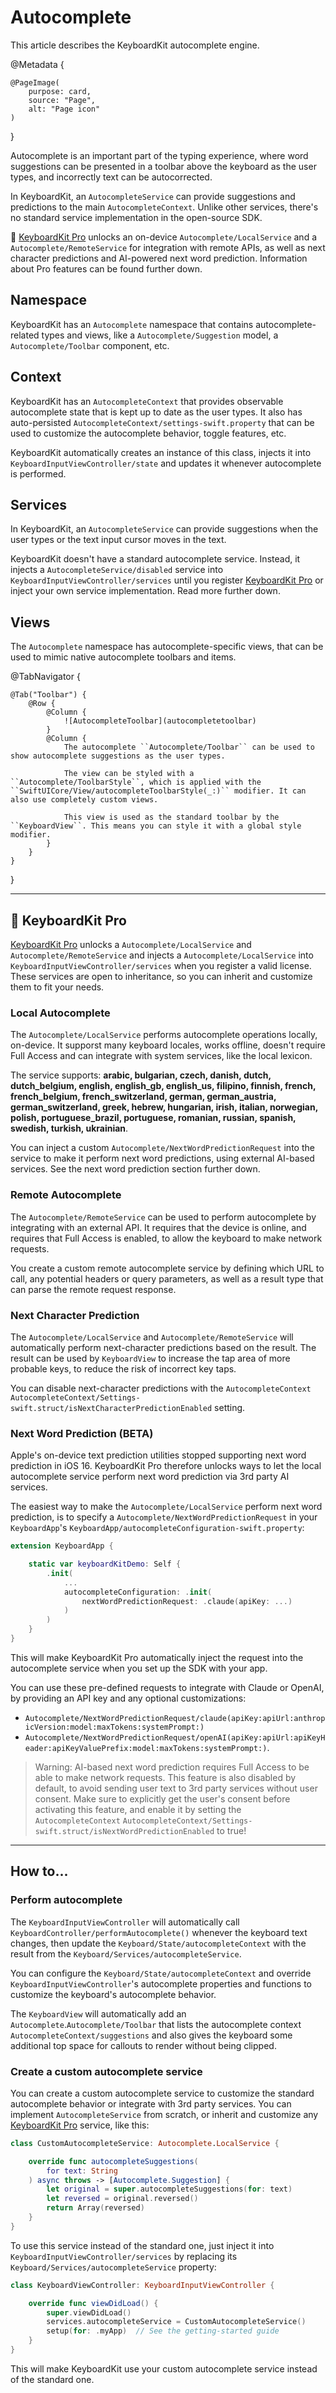 # Autocomplete

This article describes the KeyboardKit autocomplete engine.

@Metadata {

    @PageImage(
        purpose: card,
        source: "Page",
        alt: "Page icon"
    )
}

Autocomplete is an important part of the typing experience, where word suggestions can be presented in a toolbar above the keyboard as the user types, and incorrectly text can be autocorrected.

In KeyboardKit, an ``AutocompleteService`` can provide suggestions and predictions to the main ``AutocompleteContext``. Unlike other services, there's no standard service implementation in the open-source SDK.

👑 [KeyboardKit Pro][Pro] unlocks an on-device ``Autocomplete/LocalService`` and a ``Autocomplete/RemoteService`` for integration with remote APIs, as well as next character predictions and AI-powered next word prediction. Information about Pro features can be found further down.

[Pro]: https://github.com/KeyboardKit/KeyboardKitPro



## Namespace

KeyboardKit has an ``Autocomplete`` namespace that contains autocomplete-related types and views, like a ``Autocomplete/Suggestion`` model, a ``Autocomplete/Toolbar`` component, etc.



## Context

KeyboardKit has an ``AutocompleteContext`` that provides observable autocomplete state that is kept up to date as the user types. It also has auto-persisted ``AutocompleteContext/settings-swift.property`` that can be used to customize the autocomplete behavior, toggle features, etc.

KeyboardKit automatically creates an instance of this class, injects it into ``KeyboardInputViewController/state`` and updates it whenever autocomplete is performed.



## Services

In KeyboardKit, an ``AutocompleteService`` can provide suggestions when the user types or the text input cursor moves in the text.

KeyboardKit doesn't have a standard autocomplete service. Instead, it injects a ``AutocompleteService/disabled`` service into ``KeyboardInputViewController/services`` until you register [KeyboardKit Pro][pro] or inject your own service implementation. Read more further down.



## Views

The ``Autocomplete`` namespace has autocomplete-specific views, that can be used to mimic native autocomplete toolbars and items.

@TabNavigator {
    
    @Tab("Toolbar") {
        @Row {
            @Column {
                ![AutocompleteToolbar](autocompletetoolbar)
            }
            @Column {
                The autocomplete ``Autocomplete/Toolbar`` can be used to show autocomplete suggestions as the user types.
         
                The view can be styled with a ``Autocomplete/ToolbarStyle``, which is applied with the ``SwiftUICore/View/autocompleteToolbarStyle(_:)`` modifier. It can also use completely custom views.
                
                This view is used as the standard toolbar by the ``KeyboardView``. This means you can style it with a global style modifier.
            }
        }
    }
}


---

## 👑 KeyboardKit Pro

[KeyboardKit Pro][Pro] unlocks a ``Autocomplete/LocalService`` and ``Autocomplete/RemoteService`` and injects a ``Autocomplete/LocalService`` into ``KeyboardInputViewController/services`` when you register a valid license. These services are open to inheritance, so you can inherit and customize them to fit your needs.


### Local Autocomplete

The ``Autocomplete/LocalService`` performs autocomplete operations locally, on-device. It supporst many keyboard locales, works offline, doesn't require Full Access and can integrate with system services, like the local lexicon.

The service supports: **arabic, bulgarian, czech, danish, dutch, dutch_belgium, english, english_gb, english_us, filipino, finnish, french, french_belgium, french_switzerland, german, german_austria, german_switzerland, greek, hebrew, hungarian, irish, italian, norwegian, polish, portuguese_brazil, portuguese, romanian, russian, spanish, swedish, turkish, ukrainian**.

You can inject a custom ``Autocomplete/NextWordPredictionRequest`` into the service to make it perform next word predictions, using external AI-based services. See the next word prediction section further down.


### Remote Autocomplete

The ``Autocomplete/RemoteService`` can be used to perform autocomplete by integrating with an external API. It requires that the device is online, and requires that Full Access is enabled, to allow the keyboard to make network requests.

You create a custom remote autocomplete service by defining which URL to call, any potential headers or query parameters, as well as a result type that can parse the remote request response. 


### Next Character Prediction

The ``Autocomplete/LocalService`` and ``Autocomplete/RemoteService`` will automatically perform next-character predictions based on the result. The result can be used by ``KeyboardView`` to increase the tap area of more probable keys, to reduce the risk of incorrect key taps.

You can disable next-character predictions with the ``AutocompleteContext`` ``AutocompleteContext/Settings-swift.struct/isNextCharacterPredictionEnabled`` setting.


### Next Word Prediction (BETA)

Apple's on-device text prediction utilities stopped supporting next word prediction in iOS 16. KeyboardKit Pro therefore unlocks ways to let the local autocomplete service perform next word prediction via 3rd party AI services.

The easiest way to make the ``Autocomplete/LocalService`` perform next word prediction, is to specify a ``Autocomplete/NextWordPredictionRequest`` in your ``KeyboardApp``'s ``KeyboardApp/autocompleteConfiguration-swift.property``:

```swift
extension KeyboardApp {

    static var keyboardKitDemo: Self {
        .init(
            ...
            autocompleteConfiguration: .init(
                nextWordPredictionRequest: .claude(apiKey: ...)
            )
        )
    }
}
```

This will make KeyboardKit Pro automatically inject the request into the autocomplete service when you set up the SDK with your app.

You can use these pre-defined requests to integrate with Claude or OpenAI, by providing an API key and any optional customizations:

* ``Autocomplete/NextWordPredictionRequest/claude(apiKey:apiUrl:anthropicVersion:model:maxTokens:systemPrompt:)`` 
* ``Autocomplete/NextWordPredictionRequest/openAI(apiKey:apiUrl:apiKeyHeader:apiKeyValuePrefix:model:maxTokens:systemPrompt:)``.

> Warning: AI-based next word prediction requires Full Access to be able to make network requests. This feature is also disabled by default, to avoid sending user text to 3rd party services without user consent. Make sure to explicitly get the user's consent before activating this feature, and enable it by setting the ``AutocompleteContext`` ``AutocompleteContext/Settings-swift.struct/isNextWordPredictionEnabled`` to true!


---

## How to...


### Perform autocomplete

The ``KeyboardInputViewController`` will automatically call ``KeyboardController/performAutocomplete()`` whenever the keyboard text changes, then update the ``Keyboard/State/autocompleteContext`` with the result from the ``Keyboard/Services/autocompleteService``.

You can configure the ``Keyboard/State/autocompleteContext`` and override ``KeyboardInputViewController``'s autocomplete properties and functions to customize the keyboard's autocomplete behavior.

The ``KeyboardView`` will automatically add an ``Autocomplete``.``Autocomplete/Toolbar`` that lists the autocomplete context ``AutocompleteContext/suggestions`` and also gives the keyboard some additional top space for callouts to render without being clipped.



### Create a custom autocomplete service

You can create a custom autocomplete service to customize the standard autocomplete behavior or integrate with 3rd party services. You can implement ``AutocompleteService`` from scratch, or inherit and customize any [KeyboardKit Pro][Pro] service, like this:

```swift
class CustomAutocompleteService: Autocomplete.LocalService {

    override func autocompleteSuggestions(
        for text: String
    ) async throws -> [Autocomplete.Suggestion] {
        let original = super.autocompleteSuggestions(for: text)
        let reversed = original.reversed()
        return Array(reversed)
    }
}
```

To use this service instead of the standard one, just inject it into ``KeyboardInputViewController/services`` by replacing its ``Keyboard/Services/autocompleteService`` property:

```swift
class KeyboardViewController: KeyboardInputViewController {

    override func viewDidLoad() {
        super.viewDidLoad()
        services.autocompleteService = CustomAutocompleteService()
        setup(for: .myApp)  // See the getting-started guide
    }
}
```

This will make KeyboardKit use your custom autocomplete service instead of the standard one.






[Pro]: https://github.com/KeyboardKit/KeyboardKitPro
